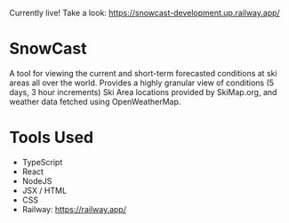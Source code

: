 Currently live! Take a look: https://snowcast-development.up.railway.app/

# SnowCast
A tool for viewing the current and short-term forecasted conditions at ski areas all over the world.
Provides a highly granular view of conditions (5 days, 3 hour increments)
Ski Area locations provided by SkiMap.org, and weather data fetched using OpenWeatherMap.



# Tools Used
 - TypeScript
 - React
 - NodeJS
 - JSX / HTML
 - CSS
 - Railway: https://railway.app/
